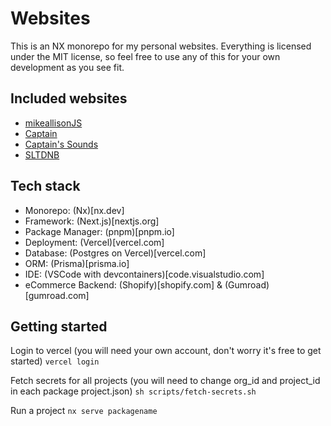 # Websites

This is an NX monorepo for my personal websites. Everything is licensed under the MIT license, so feel free to use any of this for your own development as you see fit.

## Included websites

- [mikeallisonJS](mikeallisonjs.com)
- [Captain](captainofbass.com)
- [Captain's Sounds](captainssounds.com)
- [SLTDNB](sltdnb.com)

## Tech stack

- Monorepo: (Nx)[nx.dev]
- Framework: (Next.js)[nextjs.org]
- Package Manager: (pnpm)[pnpm.io]
- Deployment: (Vercel)[vercel.com]
- Database: (Postgres on Vercel)[vercel.com]
- ORM: (Prisma)[prisma.io]
- IDE: (VSCode with devcontainers)[code.visualstudio.com]
- eCommerce Backend: (Shopify)[shopify.com] & (Gumroad)[gumroad.com]

## Getting started

Login to vercel (you will need your own account, don't worry it's free to get started)
`vercel login`

Fetch secrets for all projects (you will need to change org_id and project_id in each package project.json)
`sh scripts/fetch-secrets.sh`

Run a project
`nx serve packagename`
